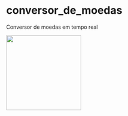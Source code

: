 # conversor_de_moedas

Conversor de moedas em tempo real

<img src="prints/conversor_de_moedas.png" width="200">